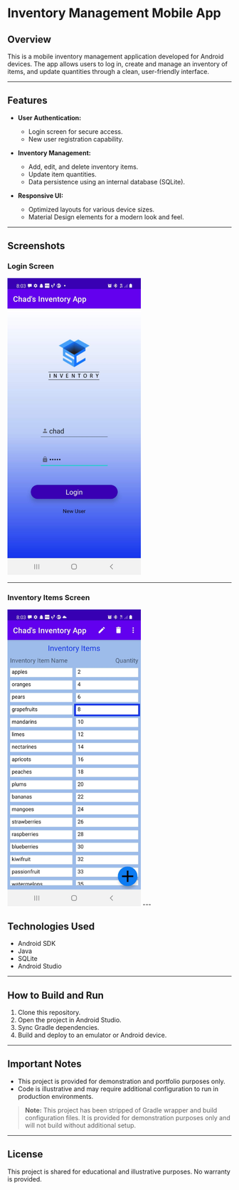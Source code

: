 # Inventory Management Mobile App

## Overview
This is a mobile inventory management application developed for Android devices. The app allows users to log in, create and manage an inventory of items, and update quantities through a clean, user-friendly interface.

---

## Features
- **User Authentication:**
  - Login screen for secure access.
  - New user registration capability.

- **Inventory Management:**
  - Add, edit, and delete inventory items.
  - Update item quantities.
  - Data persistence using an internal database (SQLite).

- **Responsive UI:**
  - Optimized layouts for various device sizes.
  - Material Design elements for a modern look and feel.

---

## Screenshots

### Login Screen
<!-- ![Login Screen](assets/Screenshot_Chads%20Inventory%20App-main%20menu.jpg) -->
<img src="assets/Screenshot_Chads%20Inventory%20App-main%20menu.jpg" alt="Login Screen" width="300"/>

---

### Inventory Items Screen
<!-- ![Inventory Items](assets/Screenshot_Chads%20Inventory%20App-inventory%20items.jpg) -->
<img src="assets/Screenshot_Chads%20Inventory%20App-inventory%20items.jpg" alt="Inventory Items" width="300"/>
---

## Technologies Used
- Android SDK
- Java
- SQLite
- Android Studio

---

## How to Build and Run
1. Clone this repository.
2. Open the project in Android Studio.
3. Sync Gradle dependencies.
4. Build and deploy to an emulator or Android device.

---

## Important Notes
- This project is provided for demonstration and portfolio purposes only.
- Code is illustrative and may require additional configuration to run in production environments.

> **Note:** This project has been stripped of Gradle wrapper and build configuration files. It is provided for demonstration purposes only and will not build without additional setup.

---

## License
This project is shared for educational and illustrative purposes. No warranty is provided.

